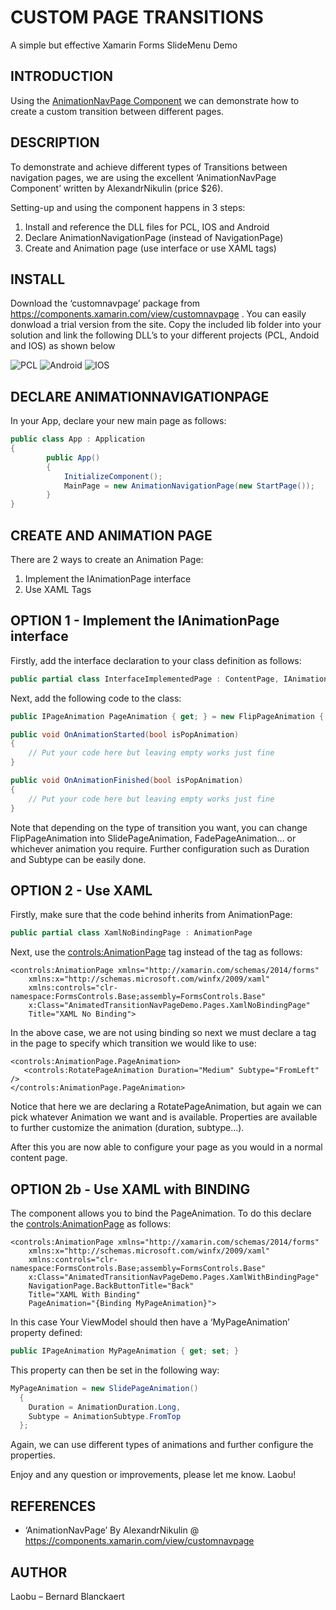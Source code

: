 # CUSTOM PAGE TRANSITIONS
A simple but effective Xamarin Forms SlideMenu Demo

## INTRODUCTION
Using the [AnimationNavPage Component](https://components.xamarin.com/view/customnavpage) we can demonstrate how to create a custom transition between different pages.


## DESCRIPTION
To demonstrate and achieve different types of Transitions between navigation pages, we are using the excellent ‘AnimationNavPage Component’ written by AlexandrNikulin (price $26). 

Setting-up and using the component happens in 3 steps:	
1.	Install and reference the DLL files for PCL, IOS and Android
2.	Declare AnimationNavigationPage (instead of NavigationPage)
3.	Create and Animation page (use interface or use XAML tags)


## INSTALL
Download the ‘customnavpage’ package from https://components.xamarin.com/view/customnavpage . You can easily donwload a trial version from the site. Copy the included lib folder into your solution and link the following DLL’s to your different projects (PCL, Andoid and IOS) as shown below

![PCL](https://github.com/bbl-Laobu/AnimatedTransitionNavPageDemo/raw/master/PCLRef.png) ![Android](https://github.com/bbl-Laobu/AnimatedTransitionNavPageDemo/raw/master/AndroidRef.png) ![IOS](https://github.com/bbl-Laobu/AnimatedTransitionNavPageDemo/raw/master/IOSRef.png)

## DECLARE ANIMATIONNAVIGATIONPAGE
In your App, declare your new main page as follows:
```csharp  
public class App : Application
{
        public App()
        {
            InitializeComponent();
            MainPage = new AnimationNavigationPage(new StartPage());
        }
}
```
## CREATE AND ANIMATION PAGE
There are 2 ways to create an Animation Page:
1.	Implement the IAnimationPage interface
2.	Use XAML Tags 

## OPTION 1 - Implement the IAnimationPage interface
Firstly, add the interface declaration to your class definition as follows:
```csharp  
public partial class InterfaceImplementedPage : ContentPage, IAnimationPage 
```

Next, add the following code to the class:
```csharp  
public IPageAnimation PageAnimation { get; } = new FlipPageAnimation { Duration = AnimationDuration.Long, Subtype = AnimationSubtype.FromTop };

public void OnAnimationStarted(bool isPopAnimation)
{
	// Put your code here but leaving empty works just fine
}

public void OnAnimationFinished(bool isPopAnimation)
{
	// Put your code here but leaving empty works just fine
}
```

Note that depending on the type of transition you want, you can change FlipPageAnimation into SlidePageAnimation, FadePageAnimation… or whichever animation you require. Further configuration such as Duration and Subtype can be easily done.

## OPTION 2 - Use XAML 
Firstly, make sure that the code behind inherits from AnimationPage:
```csharp  
public partial class XamlNoBindingPage : AnimationPage
```

Next, use the <controls:AnimationPage> tag instead of the <ContentPage> tag as follows: 
```xaml  
<controls:AnimationPage xmlns="http://xamarin.com/schemas/2014/forms" 
    xmlns:x="http://schemas.microsoft.com/winfx/2009/xaml" 
    xmlns:controls="clr-namespace:FormsControls.Base;assembly=FormsControls.Base"
    x:Class="AnimatedTransitionNavPageDemo.Pages.XamlNoBindingPage" 
    Title="XAML No Binding">
```

In the above case, we are not using binding so next we must declare a tag in the page to specify which transition we would like to use:
```xaml
<controls:AnimationPage.PageAnimation>
   <controls:RotatePageAnimation Duration="Medium" Subtype="FromLeft" />
</controls:AnimationPage.PageAnimation>
```

Notice that here we are declaring a RotatePageAnimation, but again we can pick whatever Animation we want and is available. Properties are available to further customize the animation (duration, subtype…).

After this you are now able to configure your page as you would in a normal content page.


## OPTION 2b - Use XAML  with BINDING
The component allows you to bind the PageAnimation. To do this declare the <controls:AnimationPage> as follows:
```xaml 
<controls:AnimationPage xmlns="http://xamarin.com/schemas/2014/forms" 
    xmlns:x="http://schemas.microsoft.com/winfx/2009/xaml" 
    xmlns:controls="clr-namespace:FormsControls.Base;assembly=FormsControls.Base"
    x:Class="AnimatedTransitionNavPageDemo.Pages.XamlWithBindingPage" 
    NavigationPage.BackButtonTitle="Back"
    Title="XAML With Binding"
    PageAnimation="{Binding MyPageAnimation}">
```

In this case Your ViewModel should then have a ‘MyPageAnimation’ property defined:
```csharp 
public IPageAnimation MyPageAnimation { get; set; }
```

This property can then be set in the following way:
```csharp 
MyPageAnimation = new SlidePageAnimation()
  {
  	Duration = AnimationDuration.Long,
	Subtype = AnimationSubtype.FromTop
  };
```

Again, we can use different types of animations and further configure the properties.

Enjoy and any question or improvements, please let me know.
Laobu!

## REFERENCES
- ‘AnimationNavPage’ By AlexandrNikulin @ [https://components.xamarin.com/view/customnavpage   ](https://components.xamarin.com/view/customnavpage ) 


## AUTHOR
Laobu – Bernard Blanckaert
